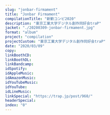 ```yaml
---
slug: "jonbar-firmament"
title: "Jonbar Firmament"
compilationTitle: "新歓コンピ2020"
description: "東京工業大学デジタル創作同好会traP"
jacket: "./20200309-jonbar-firmament.jpg"
format: "album"
project: "compilation"
projectCustom: "東京工業大学デジタル創作同好会traP"
date: "2020/03/09"
copy:
linkBoothCD:
linkBoothDL:
linkBandcamp:
idSpotify:
idAppleMusic:
idAmazonMusic:
idYouTubeMusic:
idYouTube:
idLineMusic:
linkSpecial: "https://trap.jp/post/960/"
headerSpecial:
index: "0"
---
```

